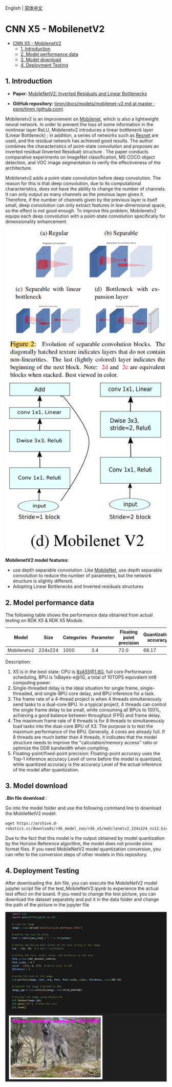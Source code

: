 English | [简体中文](./README_cn.md)

# CNN X5 - MobilenetV2

- [CNN X5 - MobilenetV2](#cnn-x5---mobilenetv2)
  - [1. Introduction](#1-introduction)
  - [2. Model performance data](#2-model-performance-data)
  - [3. Model download](#3-model-download)
  - [4. Deployment Testing](#4-deployment-testing)


## 1. Introduction

- **Paper**: [MobileNetV2: Inverted Residuals and Linear Bottlenecks](https://arxiv.org/abs/1801.04381)

- **GitHub repository**: [timm/docs/models/mobilenet-v2.md at master · pprp/timm (github.com)](https://github.com/pprp/timm/blob/master/docs/models/mobilenet-v2.md)

Mobilenetv2 is an improvement on [Mobilenet](../MobileNet/README.md), which is also a lightweight neural network. In order to prevent the loss of some information in the nonlinear layer ReLU, Mobilenetv2 introduces a linear bottleneck layer (Linear Bottleneck) ; in addition, a series of networks such as [Resnet](../ResNet/README.md) are used, and the residual network has achieved good results. The author combines the characteristics of point-state convolution and proposes an inverted residual (Inverted Residual) structure . The paper conducts comparative experiments on ImageNet classification, MS COCO object detection, and VOC image segmentation to verify the effectiveness of the architecture.

Mobilenetv2 adds a point-state convolution before deep convolution. The reason for this is that deep convolution, due to its computational characteristics, does not have the ability to change the number of channels. It can only output as many channels as the previous layer gives it. Therefore, if the number of channels given by the previous layer is itself small, deep convolution can only extract features in low-dimensional space, so the effect is not good enough. To improve this problem, Mobilenetv2 equips each deep convolution with a point-state convolution specifically for dimensionality enhancement.

![](./data/seperated_conv.png)
![](./data/mobilenetv2_architecture.png)

**MobilenetV2 model features**:


- use depth separable convolution. Like [MobileNet](../Mobilenet/README.md), use depth separable convolution to reduce the number of parameters, but the network structure is slightly different.
- Adopting Linear Bottlenecks and Inverted residuals structures


## 2. Model performance data

The following table shows the performance data obtained from actual testing on RDK X5 & RDK X5 Module. 

| Model       | Size    | Categories | Parameter | Floating point precision | Quantization accuracy | Latency/throughput (single-threaded) | Latency/throughput (multi-threaded) | Frame rate(FPS) |
| ----------- | ------- | ---------- | --------- | ------------------------ | --------------------- | ------------------------------------ | ----------------------------------- | --------------- |
| Mobilenetv2 | 224x224 | 1000 | 3.4    | 72.0 | 68.17 | 1.42        | 3.43        | 1152.07 |

Description:
1. X5 is in the best state: CPU is 8xA55@1.8G, full core Performance scheduling, BPU is 1xBayes-e@1G, a total of 10TOPS equivalent int8 computing power.
2. Single-threaded delay is the ideal situation for single frame, single-threaded, and single-BPU core delay, and BPU inference for a task.
3. The frame rate of a 4-thread project is when 4 threads simultaneously send tasks to a dual-core BPU. In a typical project, 4 threads can control the single frame delay to be small, while consuming all BPUs to 100%, achieving a good balance between throughput (FPS) and frame delay.
4. The maximum frame rate of 8 threads is for 8 threads to simultaneously load tasks into the dual-core BPU of X3. The purpose is to test the maximum performance of the BPU. Generally, 4 cores are already full. If 8 threads are much better than 4 threads, it indicates that the model structure needs to improve the "calculation/memory access" ratio or optimize the DDR bandwidth when compiling.
5. Floating-point/fixed-point precision: Floating-point accuracy uses the Top-1 inference accuracy Level of onnx before the model is quantized, while quantized accuracy is the accuracy Level of the actual inference of the model after quantization.


## 3. Model download

**.Bin file download** :

Go into the model folder and use the following command line to download the MobileNetV2 model:

```shell
wget https://archive.d-robotics.cc/downloads/rdk_model_zoo/rdk_x5/mobilenetv2_224x224_nv12.bin
```

Due to the fact that this model is the output obtained by model quantization by the Horizon Reference algorithm, the model does not provide onnx format files. If you need MobileNetV2 model quantization conversion, you can refer to the conversion steps of other models in this repository.

## 4. Deployment Testing

After downloading the .bin file, you can execute the MobileNetV2 model jupyter script file of the test_MobileNetV2.ipynb to experience the actual test effect on the board. If you need to change the test picture, you can download the dataset separately and put it in the data folder and change the path of the picture in the jupyter file

![](./data/inference.png)

